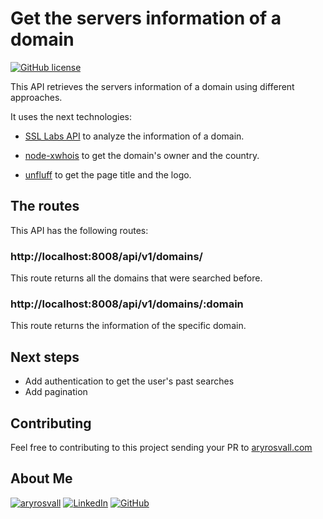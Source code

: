 # Get the servers information of a domain

[![GitHub license](https://img.shields.io/badge/license-MIT-blue.svg?style=for-the-badge&logo=appveyor)](https://github.com/facebook/react/blob/master/LICENSE) 

This API retrieves the servers information of a domain using different approaches.

It uses the next technologies:

- [SSL Labs API](https://api.ssllabs.com/api/v3/analyze) to analyze the information of a domain.

- [node-xwhois](https://www.npmjs.com/package/node-xwhois) to get the domain's owner and the country.

- [unfluff](https://www.npmjs.com/package/unfluff?activeTab=readme) to get the page title and the logo.


## The routes

This API has the following routes:

### http://localhost:8008/api/v1/domains/

This route returns all the domains that were searched before.

### http://localhost:8008/api/v1/domains/:domain

This route returns the information of the specific domain.

## Next steps

- Add authentication to get the user's past searches
- Add pagination

## Contributing
Feel free to contributing to this project sending your PR to [aryrosvall.com](https://github.com/AryRosvall/)

## About Me

[![aryrosvall](https://img.shields.io/badge/aryrosvall.com-blue?style=for-the-badge&logo=appveyor)](http://aryrosvall.com)
[![LinkedIn](https://img.shields.io/badge/Twitter-9cf?style=for-the-badge&logo=appveyor)](https://www.linkedin.com/in/arantxarosas/)
[![GitHub](https://img.shields.io/badge/GITHUB-green?style=for-the-badge&logo=appveyor)](https://github.com/AryRosvall)



